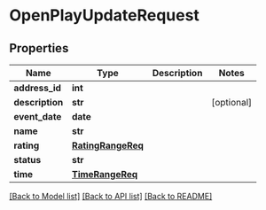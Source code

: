 # OpenPlayUpdateRequest

## Properties
Name | Type | Description | Notes
------------ | ------------- | ------------- | -------------
**address_id** | **int** |  | 
**description** | **str** |  | [optional] 
**event_date** | **date** |  | 
**name** | **str** |  | 
**rating** | [**RatingRangeReq**](RatingRangeReq.md) |  | 
**status** | **str** |  | 
**time** | [**TimeRangeReq**](TimeRangeReq.md) |  | 

[[Back to Model list]](../README.md#documentation-for-models) [[Back to API list]](../README.md#documentation-for-api-endpoints) [[Back to README]](../README.md)

